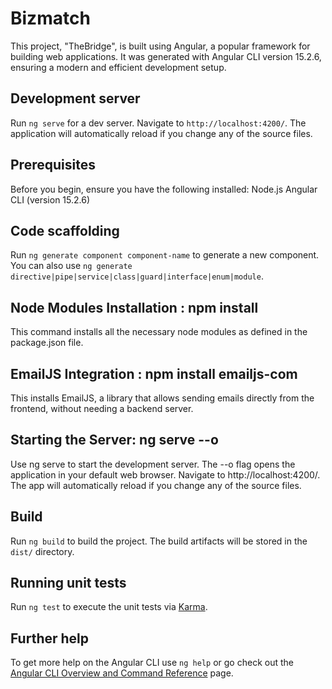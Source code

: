 # Bizmatch
This project, "TheBridge", is built using Angular, a popular framework for building web applications.
It was generated with Angular CLI version 15.2.6, ensuring a modern and efficient development setup.

## Development server
Run `ng serve` for a dev server. Navigate to `http://localhost:4200/`. The application will automatically reload if you change any of the source files.

## Prerequisites
Before you begin, ensure you have the following installed:
Node.js
Angular CLI (version 15.2.6)

## Code scaffolding
Run `ng generate component component-name` to generate a new component. You can also use `ng generate directive|pipe|service|class|guard|interface|enum|module`.

## Node Modules Installation : npm install
This command installs all the necessary node modules as defined in the package.json file.

## EmailJS Integration : npm install emailjs-com
This installs EmailJS, a library that allows sending emails directly from the frontend, without needing a backend server.

## Starting the Server: ng serve --o
Use ng serve to start the development server. The --o flag opens the application in your default web browser. Navigate to http://localhost:4200/. 
The app will automatically reload if you change any of the source files.

## Build
Run `ng build` to build the project. The build artifacts will be stored in the `dist/` directory.

## Running unit tests
Run `ng test` to execute the unit tests via [Karma](https://karma-runner.github.io).

## Further help
To get more help on the Angular CLI use `ng help` or go check out the [Angular CLI Overview and Command Reference](https://angular.io/cli) page.
